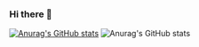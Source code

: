 ### Hi there 👋

[![Anurag's GitHub stats](https://github-readme-stats.vercel.app/api?username=paulofranklins2)](https://github.com/anuraghazra/github-readme-stats)
![Anurag's GitHub stats](https://github-readme-stats.vercel.app/api?username=paulofranklins2&show_icons=true)

<!--
**paulofranklins2/paulofranklins2** is a ✨ _special_ ✨ repository because its `README.md` (this file) appears on your GitHub profile.

Here are some ideas to get you started:

- 🔭 I’m currently working on ...
- 🌱 I’m currently learning ...
- 👯 I’m looking to collaborate on ...
- 🤔 I’m looking for help with ...
- 💬 Ask me about ...
- 📫 How to reach me: ...
- 😄 Pronouns: ...
- ⚡ Fun fact: ...
-->
